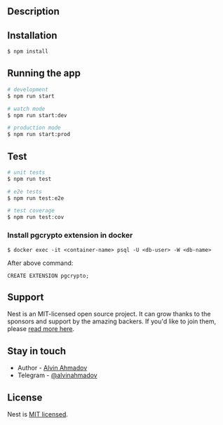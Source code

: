 ## Description

## Installation

```bash
$ npm install
```

## Running the app

```bash
# development
$ npm run start

# watch mode
$ npm run start:dev

# production mode
$ npm run start:prod
```

## Test

```bash
# unit tests
$ npm run test

# e2e tests
$ npm run test:e2e

# test coverage
$ npm run test:cov
```

### Install pgcrypto extension in docker

```shell
$ docker exec -it <container-name> psql -U <db-user> -W <db-name>
```

After above command: 

```postgresql
CREATE EXTENSION pgcrypto;
```

## Support

Nest is an MIT-licensed open source project. It can grow thanks to the sponsors and support by the amazing backers. If you'd like to join them, please [read more here](https://docs.nestjs.com/support).

## Stay in touch

- Author - [Alvin Ahmadov](https://github.com/alvinahmadov)
- Telegram - [@alvinahmadov](https://t.me/AlvinAhmadov)

## License

Nest is [MIT licensed](LICENSE.md).
